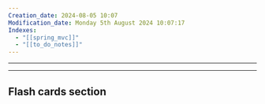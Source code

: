 ```yaml
---
Creation_date: 2024-08-05 10:07
Modification_date: Monday 5th August 2024 10:07:17
Indexes:
  - "[[spring_mvc]]"
  - "[[to_do_notes]]"
---
```


----





















---
## Flash cards section
